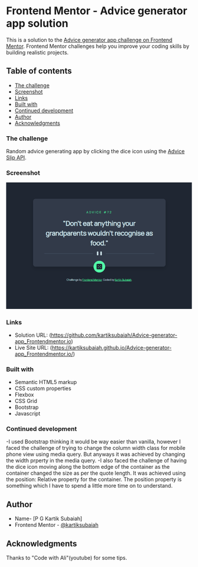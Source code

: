 # Frontend Mentor - Advice generator app solution

This is a solution to the [Advice generator app challenge on Frontend Mentor](https://www.frontendmentor.io/challenges/advice-generator-app-QdUG-13db). Frontend Mentor challenges help you improve your coding skills by building realistic projects.

## Table of contents

- [The challenge](#the-challenge)
- [Screenshot](#screenshot)
- [Links](#links)
- [Built with](#built-with)
- [Continued development](#continued-development)
- [Author](#author)
- [Acknowledgments](#acknowledgments)

### The challenge

Random advice generating app by clicking the dice icon using the [Advice Slip API](https://api.adviceslip.com).

### Screenshot
![Alt text](screenshot-1.PNG)

### Links

- Solution URL: (https://github.com/kartiksubaiah/Advice-generator-app_Frontendmentor.io)
- Live Site URL: (https://kartiksubaiah.github.io/Advice-generator-app_Frontendmentor.io/)


### Built with

- Semantic HTML5 markup
- CSS custom properties
- Flexbox
- CSS Grid
- Bootstrap
- Javascript

### Continued development

-I used Bootstrap thinking it would be way easier than vanilla, however I faced the challenge of trying to change the column width class for mobile phone view using media query.
But anyways it was achieved by changing the width prperty in the media query.
-I also faced the challenge of having the dice icon moving along the bottom edge of the container as the container changed the size as per the quote length. It was achieved using the position: Relative property for the container. The position property is something which I have to spend a little more time on to understand.

## Author

- Name- [P G Kartik Subaiah]
- Frontend Mentor - [@kartiksubaiah](https://www.frontendmentor.io/profile/kartiksubaiah)

## Acknowledgments

Thanks to "Code with Ali"(youtube) for some tips.
